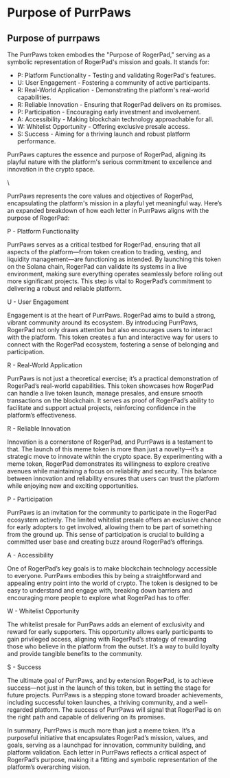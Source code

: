 # Purpose of PurrPaws

## Purpose of purrpaws

The PurrPaws token embodies the "Purpose of RogerPad," serving as a symbolic representation of RogerPad's mission and goals. It stands for:

* P: Platform Functionality - Testing and validating RogerPad's features.
* U: User Engagement - Fostering a community of active participants.
* R: Real-World Application - Demonstrating the platform's real-world capabilities.
* R: Reliable Innovation - Ensuring that RogerPad delivers on its promises.
* P: Participation - Encouraging early investment and involvement.
* A: Accessibility - Making blockchain technology approachable for all.
* W: Whitelist Opportunity - Offering exclusive presale access.
* S: Success - Aiming for a thriving launch and robust platform performance.

PurrPaws captures the essence and purpose of RogerPad, aligning its playful nature with the platform's serious commitment to excellence and innovation in the crypto space.

\


&#x20;

PurrPaws represents the core values and objectives of RogerPad, encapsulating the platform's mission in a playful yet meaningful way. Here’s an expanded breakdown of how each letter in PurrPaws aligns with the purpose of RogerPad:

P - Platform Functionality

PurrPaws serves as a critical testbed for RogerPad, ensuring that all aspects of the platform—from token creation to trading, vesting, and liquidity management—are functioning as intended. By launching this token on the Solana chain, RogerPad can validate its systems in a live environment, making sure everything operates seamlessly before rolling out more significant projects. This step is vital to RogerPad’s commitment to delivering a robust and reliable platform.

U - User Engagement

Engagement is at the heart of PurrPaws. RogerPad aims to build a strong, vibrant community around its ecosystem. By introducing PurrPaws, RogerPad not only draws attention but also encourages users to interact with the platform. This token creates a fun and interactive way for users to connect with the RogerPad ecosystem, fostering a sense of belonging and participation.

R - Real-World Application

PurrPaws is not just a theoretical exercise; it’s a practical demonstration of RogerPad’s real-world capabilities. This token showcases how RogerPad can handle a live token launch, manage presales, and ensure smooth transactions on the blockchain. It serves as proof of RogerPad’s ability to facilitate and support actual projects, reinforcing confidence in the platform’s effectiveness.

R - Reliable Innovation

Innovation is a cornerstone of RogerPad, and PurrPaws is a testament to that. The launch of this meme token is more than just a novelty—it’s a strategic move to innovate within the crypto space. By experimenting with a meme token, RogerPad demonstrates its willingness to explore creative avenues while maintaining a focus on reliability and security. This balance between innovation and reliability ensures that users can trust the platform while enjoying new and exciting opportunities.

P - Participation

PurrPaws is an invitation for the community to participate in the RogerPad ecosystem actively. The limited whitelist presale offers an exclusive chance for early adopters to get involved, allowing them to be part of something from the ground up. This sense of participation is crucial to building a committed user base and creating buzz around RogerPad’s offerings.

A - Accessibility

One of RogerPad’s key goals is to make blockchain technology accessible to everyone. PurrPaws embodies this by being a straightforward and appealing entry point into the world of crypto. The token is designed to be easy to understand and engage with, breaking down barriers and encouraging more people to explore what RogerPad has to offer.

W - Whitelist Opportunity

The whitelist presale for PurrPaws adds an element of exclusivity and reward for early supporters. This opportunity allows early participants to gain privileged access, aligning with RogerPad’s strategy of rewarding those who believe in the platform from the outset. It’s a way to build loyalty and provide tangible benefits to the community.

S - Success

The ultimate goal of PurrPaws, and by extension RogerPad, is to achieve success—not just in the launch of this token, but in setting the stage for future projects. PurrPaws is a stepping stone toward broader achievements, including successful token launches, a thriving community, and a well-regarded platform. The success of PurrPaws will signal that RogerPad is on the right path and capable of delivering on its promises.

In summary, PurrPaws is much more than just a meme token. It’s a purposeful initiative that encapsulates RogerPad’s mission, values, and goals, serving as a launchpad for innovation, community building, and platform validation. Each letter in PurrPaws reflects a critical aspect of RogerPad’s purpose, making it a fitting and symbolic representation of the platform’s overarching vision.
